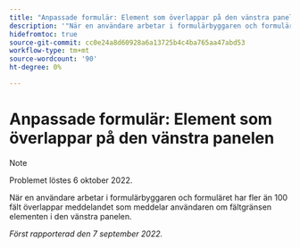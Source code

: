 ```yaml
---
title: "Anpassade formulär: Element som överlappar på den vänstra panelen."
description: '"När en användare arbetar i formulärbyggaren och formuläret har fler än 100 fält, kommer meddelandet som meddelar användaren om fältgränsen att få elementen i den vänstra panelen att överlappa varandra.'
hidefromtoc: true
source-git-commit: cc0e24a8d60928a6a13725b4c4ba765aa47abd53
workflow-type: tm+mt
source-wordcount: '90'
ht-degree: 0%

---
```



# Anpassade formulär: Element som överlappar på den vänstra panelen

>[!NOTE]
>
>Problemet löstes 6 oktober 2022.

När en användare arbetar i formulärbyggaren och formuläret har fler än 100 fält överlappar meddelandet som meddelar användaren om fältgränsen elementen i den vänstra panelen.

_Först rapporterad den 7 september 2022._

